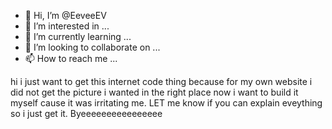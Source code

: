 - 👋 Hi, I’m @EeveeEV
- 👀 I’m interested in ...
- 🌱 I’m currently learning ...
- 💞️ I’m looking to collaborate on ...
- 📫 How to reach me ...

<!---
EeveeEV/EeveeEV is a ✨ special ✨ repository because its `README.md` (this file) appears on your GitHub profile.
You can click the Preview link to take a look at your changes.
--->
hi i just want to get this internet code thing because for my own website i did not get the picture i wanted in the right place now i want to build it myself cause it was irritating me.
LET me know if you can explain eveything so i just get it. 
Byeeeeeeeeeeeeeeee

